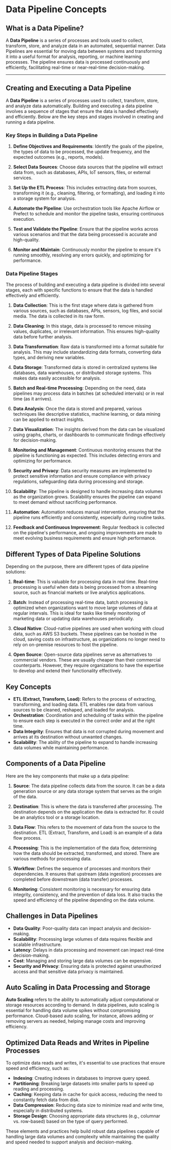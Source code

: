 # Data Pipeline Concepts

## What is a Data Pipeline?
A **Data Pipeline** is a series of processes and tools used to collect, transform, store, and analyze data in an automated, sequential manner. Data Pipelines are essential for moving data between systems and transforming it into a useful format for analysis, reporting, or machine learning processes. The pipeline ensures data is processed continuously and efficiently, facilitating real-time or near-real-time decision-making.

---

## Creating and Executing a Data Pipeline

A **Data Pipeline** is a series of processes used to collect, transform, store, and analyze data automatically. Building and executing a data pipeline involves a sequence of stages that ensure the data is handled effectively and efficiently. Below are the key steps and stages involved in creating and running a data pipeline.

### Key Steps in Building a Data Pipeline

1. **Define Objectives and Requirements**: Identify the goals of the pipeline, the types of data to be processed, the update frequency, and the expected outcomes (e.g., reports, models).
   
2. **Select Data Sources**: Choose data sources that the pipeline will extract data from, such as databases, APIs, IoT sensors, files, or external services.
   
3. **Set Up the ETL Process**: This includes extracting data from sources, transforming it (e.g., cleaning, filtering, or formatting), and loading it into a storage system for analysis.
   
4. **Automate the Pipeline**: Use orchestration tools like Apache Airflow or Prefect to schedule and monitor the pipeline tasks, ensuring continuous execution.
   
5. **Test and Validate the Pipeline**: Ensure that the pipeline works across various scenarios and that the data being processed is accurate and high-quality.
   
6. **Monitor and Maintain**: Continuously monitor the pipeline to ensure it's running smoothly, resolving any errors quickly, and optimizing for performance.


### Data Pipeline Stages

The process of building and executing a data pipeline is divided into several stages, each with specific functions to ensure that the data is handled effectively and efficiently.

1. **Data Collection**: This is the first stage where data is gathered from various sources, such as databases, APIs, sensors, log files, and social media. The data is collected in its raw form.

2. **Data Cleaning**: In this stage, data is processed to remove missing values, duplicates, or irrelevant information. This ensures high-quality data before further analysis.

3. **Data Transformation**: Raw data is transformed into a format suitable for analysis. This may include standardizing data formats, converting data types, and deriving new variables.

4. **Data Storage**: Transformed data is stored in centralized systems like databases, data warehouses, or distributed storage systems. This makes data easily accessible for analysis.

5. **Batch and Real-time Processing**: Depending on the need, data pipelines may process data in batches (at scheduled intervals) or in real time (as it arrives).

6. **Data Analysis**: Once the data is stored and prepared, various techniques like descriptive statistics, machine learning, or data mining can be applied to extract insights.

7. **Data Visualization**: The insights derived from the data can be visualized using graphs, charts, or dashboards to communicate findings effectively for decision-making.

8. **Monitoring and Management**: Continuous monitoring ensures that the pipeline is functioning as expected. This includes detecting errors and optimizing for performance.

9. **Security and Privacy**: Data security measures are implemented to protect sensitive information and ensure compliance with privacy regulations, safeguarding data during processing and storage.

10. **Scalability**: The pipeline is designed to handle increasing data volumes as the organization grows. Scalability ensures the pipeline can expand to meet demand without sacrificing performance.

11. **Automation**: Automation reduces manual intervention, ensuring that the pipeline runs efficiently and consistently, especially during routine tasks.

12. **Feedback and Continuous Improvement**: Regular feedback is collected on the pipeline's performance, and ongoing improvements are made to meet evolving business requirements and ensure high performance.


## Different Types of Data Pipeline Solutions

Depending on the purpose, there are different types of data pipeline solutions:

1. **Real-time**: This is valuable for processing data in real time. Real-time processing is useful when data is being processed from a streaming source, such as financial markets or live analytics applications.

2. **Batch**: Instead of processing real-time data, batch processing is optimized when organizations want to move large volumes of data at regular intervals. This is ideal for tasks like timely monitoring of marketing data or updating data warehouses periodically.

3. **Cloud Native**: Cloud-native pipelines are used when working with cloud data, such as AWS S3 buckets. These pipelines can be hosted in the cloud, saving costs on infrastructure, as organizations no longer need to rely on on-premise resources to host the pipeline.

4. **Open Source**: Open-source data pipelines serve as alternatives to commercial vendors. These are usually cheaper than their commercial counterparts. However, they require organizations to have the expertise to develop and extend their functionality effectively.


## Key Concepts

- **ETL (Extract, Transform, Load)**: Refers to the process of extracting, transforming, and loading data. ETL enables raw data from various sources to be cleaned, reshaped, and loaded for analysis.
- **Orchestration**: Coordination and scheduling of tasks within the pipeline to ensure each step is executed in the correct order and at the right time.
- **Data Integrity**: Ensures that data is not corrupted during movement and arrives at its destination without unwanted changes.
- **Scalability**: The ability of the pipeline to expand to handle increasing data volumes while maintaining performance.


## Components of a Data Pipeline

Here are the key components that make up a data pipeline:

1. **Source**: The data pipeline collects data from the source. It can be a data generation source or any data storage system that serves as the origin of the data.

2. **Destination**: This is where the data is transferred after processing. The destination depends on the application the data is extracted for. It could be an analytics tool or a storage location.

3. **Data Flow**: This refers to the movement of data from the source to the destination. ETL (Extract, Transform, and Load) is an example of a data flow process.

4. **Processing**: This is the implementation of the data flow, determining how the data should be extracted, transformed, and stored. There are various methods for processing data.

5. **Workflow**: Defines the sequence of processes and monitors their dependencies. It ensures that upstream (data ingestion) processes are completed before downstream (data transfer) processes.

6. **Monitoring**: Consistent monitoring is necessary for ensuring data integrity, consistency, and the prevention of data loss. It also tracks the speed and efficiency of the pipeline depending on the data volume.


## Challenges in Data Pipelines

- **Data Quality**: Poor-quality data can impact analysis and decision-making.
- **Scalability**: Processing large volumes of data requires flexible and scalable infrastructure.
- **Latency**: Delays in data processing and movement can impact real-time decision-making.
- **Cost**: Managing and storing large data volumes can be expensive.
- **Security and Privacy**: Ensuring data is protected against unauthorized access and that sensitive data privacy is maintained.


## Auto Scaling in Data Processing and Storage

**Auto Scaling** refers to the ability to automatically adjust computational or storage resources according to demand. In data pipelines, auto scaling is essential for handling data volume spikes without compromising performance. Cloud-based auto scaling, for instance, allows adding or removing servers as needed, helping manage costs and improving efficiency.


## Optimized Data Reads and Writes in Pipeline Processes

To optimize data reads and writes, it's essential to use practices that ensure speed and efficiency, such as:

- **Indexing**: Creating indexes in databases to improve query speed.
- **Partitioning**: Breaking large datasets into smaller parts to speed up reading and processing.
- **Caching**: Keeping data in cache for quick access, reducing the need to constantly fetch data from disk.
- **Data Compression**: Reducing data size to minimize read and write time, especially in distributed systems.
- **Storage Design**: Choosing appropriate data structures (e.g., columnar vs. row-based) based on the type of query performed.

These elements and practices help build robust data pipelines capable of handling large data volumes and complexity while maintaining the quality and speed needed to support analysis and decision-making.
